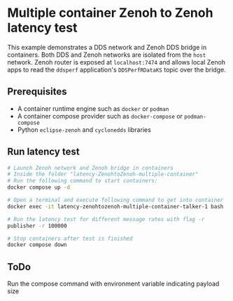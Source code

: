 
# Multiple container Zenoh to Zenoh latency test

This example demonstrates a DDS network and Zenoh DDS bridge in containers. Both DDS and Zenoh networks are isolated from the `host` network. Zenoh router is exposed at `localhost:7474` and allows local Zenoh apps to read the `ddsperf` application's `DDSPerfRDataKS` topic over the bridge.

## Prerequisites

- A container runtime engine such as `docker` or `podman`
- A container compose provider such as `docker-compose` or `podman-compose`
- Python `eclipse-zenoh` and `cyclonedds` libraries


## Run latency test

```sh
# Launch Zenoh network and Zenoh bridge in containers 
# Inside the folder "latency-ZenohtoZenoh-multiple-container"
# Run the following command to start containers:
docker compose up -d

# Open a terminal and execute following command to get into container
docker exec -it latency-zenohtozenoh-multiple-container-talker-1 bash

# Run the latency test for different message rates with flag -r
publisher -r 100000

# Stop containers after test is finished
docker compose down
```


## ToDo

Run the compose command with environment variable indicating payload size
